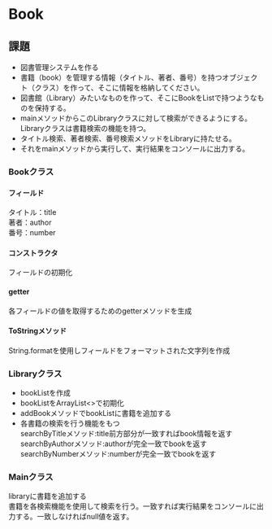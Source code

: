 # Book

## 課題

- 図書管理システムを作る
- 書籍（book）を管理する情報（タイトル、著者、番号）を持つオブジェクト（クラス）を作って、そこに情報を格納してください。
- 図書館（Library）みたいなものを作って、そこにBookをListで持つようなものを保持する。
- mainメソッドからこのLibraryクラスに対して検索ができるようにする。Libraryクラスは書籍検索の機能を持つ。
- タイトル検索、著者検索、番号検索メソッドをLibraryに持たせる。
- それをmainメソッドから実行して、実行結果をコンソールに出力する。

### Bookクラス

#### フィールド

タイトル：title  
著者：author  
番号：number

#### コンストラクタ

フィールドの初期化

#### getter

各フィールドの値を取得するためのgetterメソッドを生成

#### ToStringメソッド

String.formatを使用しフィールドをフォーマットされた文字列を作成

### Libraryクラス

- bookListを作成
- bookListをArrayList<>で初期化
- addBookメソッドでbookListに書籍を追加する
- 各書籍の検索を行う機能をもつ   
  searchByTitleメソッド:title前方部分が一致すればbook情報を返す  
  searchByAuthorメソッド:authorが完全一致でbookを返す  
  searchByNumberメソッド:numberが完全一致でbookを返す

### Mainクラス

libraryに書籍を追加する  
書籍を各検索機能を使用して検索を行う。一致すれば実行結果をコンソールに出力する。一致しなければnull値を返す。